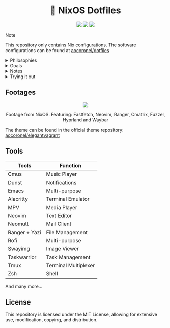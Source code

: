 <h1 align="center">🍚 NixOS Dotfiles</h1>

<div align="center">
<img src=https://img.shields.io/github/repo-size/aocoronel/dotfiles-nixos?color=7c5cff&label=SIZE&logo=googlecloudstorage&style=for-the-badge&logoColor=D9E0EE&labelColor=292324>
<img src=https://img.shields.io/badge/Keep%20It%20Simple-Stupid-7c5cff?logo=nixos&style=for-the-badge&logoColor=D9E0EE&labelColor=292324>
<img src=https://img.shields.io/github/license/aocoronel/dotfiles-nixos?color=7c5cff&label=LICENSE&logo=github&style=for-the-badge&logoColor=D9E0EE&labelColor=292324>
</div>

> [!NOTE]
> This repository only contains Nix configurations. The software configurations can be found at [aocoronel/dotfiles](https://github.com/aocoronel/dotfiles)

<details>
  <summary>Philosophies</summary>

- <strong>Keep things simple</strong>
- Keep it easy to maintain
- Lightweight system without sacrificing on visuals
  </details>

<details>
  <summary>Goals</summary>

- Make the system highly customized
- Keep the visuals consistent with an original theme (Elegant Vagrant)
- Execute any task blazingly fast without any frictions to my workflow
- Integrate CLI tools to produce results better than any GUI Tool
  </details>

<details>
  <summary>Notes</summary>

I do not use Home Manager to manage all my dotfiles, instead I have a separate repository only for the software configurations. I do manage them using `stow` which is much simpler than Home Manager and give me more flexibility.

This approach allows me to have agnostic configs, which can be used in any system, even if it does not run NixOS or Home Manager.

  </details>

<details>
  <summary>Trying it out</summary>

This repository include an installation script which helps you install this NixOS configuration. The script will handle everything (disk format, installation, apply dotfiles config and setup user password).

> This repository uses `disko` to manage partitions. I do recommend you to use your own `disko` configuration, or check the available ones in this repository at `./profiles/disks/` before proceeding!

You can try this configuration in two ways:

```bash
git clone https://codeberg.org/aocoronel/nix $HOME/nix
sh $HOME/nix/install.sh
```

Or if you prefer a single command (WIP):

```bash
curl -sSL https://codeberg.org/aocoronel/nix/raw/branch/main/install.sh clone | bash
```

<strong>Tip:</strong> If you want to try the config just like I use it, use the `-d` flag to use the default config.

  </details>

## Footages

<div align="center">
  <img src="https://git.disroot.org/aocoronel/images/raw/branch/main/dotfiles/2025-04-21-nixos.webp">
  <p>Footage from NixOS. Featuring: Fastfetch, Neovim, Ranger, Cmatrix, Fuzzel, Hyprland and Waybar</p>
</div>

The theme can be found in the official theme repository: [aocoronel/elegantvagrant](https://github.com/aocoronel/elegantvagrant)

## Tools

| Tools         | Function             |
| ------------- | -------------------- |
| Cmus          | Music Player         |
| Dunst         | Notifications        |
| Emacs         | Multi-purpose        |
| Alacritty     | Terminal Emulator    |
| MPV           | Media Player         |
| Neovim        | Text Editor          |
| Neomutt       | Mail Client          |
| Ranger + Yazi | File Management      |
| Rofi          | Multi-purpose        |
| Swayimg       | Image Viewer         |
| Taskwarrior   | Task Management      |
| Tmux          | Terminal Multiplexer |
| Zsh           | Shell                |

And many more...

## License

This repository is licensed under the MIT License, allowing for extensive use, modification, copying, and distribution.
